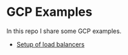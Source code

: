 # GCP Examples

In this repo I share some GCP examples.

- [Setup of load balancers](./LoadbalancerSetup.md)
